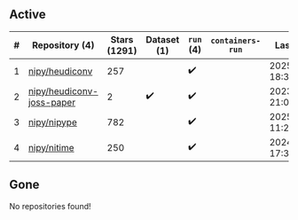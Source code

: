 ## Active
| # | Repository (4) | Stars (1291) | Dataset (1) | `run` (4) | `containers-run` | Last Modified |
| --- | --- | --- | --- | --- | --- | --- |
| 1 | [nipy/heudiconv](https://github.com/nipy/heudiconv) | 257 |  | :heavy_check_mark: |  | 2025-05-13 18:30:14+00:00 |
| 2 | [nipy/heudiconv-joss-paper](https://github.com/nipy/heudiconv-joss-paper) | 2 | :heavy_check_mark: | :heavy_check_mark: |  | 2023-07-17 21:09:07+00:00 |
| 3 | [nipy/nipype](https://github.com/nipy/nipype) | 782 |  | :heavy_check_mark: |  | 2025-04-28 11:22:24+00:00 |
| 4 | [nipy/nitime](https://github.com/nipy/nitime) | 250 |  | :heavy_check_mark: |  | 2024-11-06 17:39:49+00:00 |

## Gone
No repositories found!
